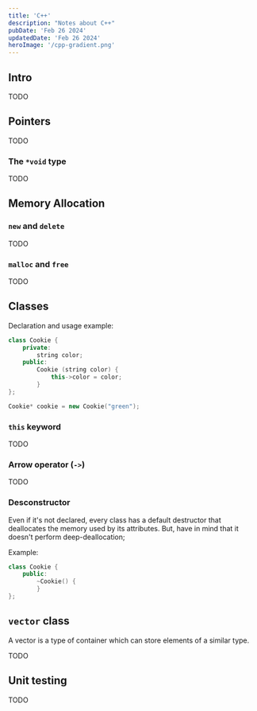 ```yaml
---
title: 'C++'
description: "Notes about C++"
pubDate: 'Feb 26 2024'
updatedDate: 'Feb 26 2024'
heroImage: '/cpp-gradient.png'
---
```


## Intro

TODO

## Pointers

TODO

### The `*void` type

TODO

## Memory Allocation

### `new` and `delete`

TODO

### `malloc` and `free`

TODO

## Classes

Declaration and usage example:

```c++
class Cookie {
    private:
        string color;
    public:
        Cookie (string color) {
            this->color = color;
        }
};

Cookie* cookie = new Cookie("green");
```

### `this` keyword

TODO

### Arrow operator (`->`)

TODO

### Desconstructor

Even if it's not declared, every class has a default destructor that deallocates the memory used by its attributes. But, have in mind that it doesn't perform deep-deallocation;

Example:

```c++
class Cookie {
    public:
        ~Cookie() {
        }
};
```

## `vector` class

A vector is a type of container which can store elements of a similar type.

TODO

## Unit testing

TODO
